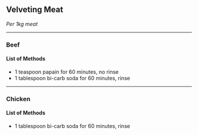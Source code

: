 ## Velveting Meat

*Per 1kg meat*

---

### Beef

#### List of Methods

* 1 teaspoon papain for 60 minutes, no rinse
* 1 tablespoon bi-carb soda for 60 minutes, rinse

---

### Chicken

#### List of Methods

* 1 tablespoon bi-carb soda for 60 minutes, rinse
